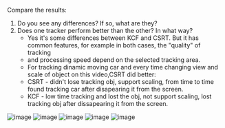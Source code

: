 Compare the results:
1. Do you see any differences? If so, what are they?
2. Does one tracker perform better than the other? In what way?
   - Yes it's some differences between KCF and CSRT. But it has common features, for example in both cases, the "quality" of tracking
   - and processing speed depend on the selected tracking area.
   - For tracking dinamic moving car and every time changing view and scale of object on this video,CSRT did better:
   - CSRT - didn't lose tracking obj, support scaling, from time to time found tracking car after disapearing it from the screen.
   - KCF - low time tracking and lost the obj, not support scaling, lost tracking obj after dissapearing it from the screen.
       
![image](https://github.com/DmAlexx/Tracking_CV/assets/106063042/16833f5c-fc5c-4da3-9464-732622662e06)
![image](https://github.com/DmAlexx/Tracking_CV/assets/106063042/6718d7c3-e5e2-4992-b4b6-c3912b54d4e5)
![image](https://github.com/DmAlexx/Tracking_CV/assets/106063042/0d349511-c5fa-42bb-8902-fe1c46a86e14)
![image](https://github.com/DmAlexx/Tracking_CV/assets/106063042/cb1ffc21-bc73-4361-b015-1a469faff0f6)
![image](https://github.com/DmAlexx/Tracking_CV/assets/106063042/8bef265e-213c-410f-abfd-9f6f3a806054)




